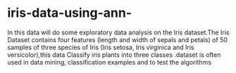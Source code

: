 # iris-data-using-ann-
In this data will do some exploratory data analysis on the  Iris dataset.The Iris Dataset contains four features (length and width of sepals and petals) of 50 samples of three species of Iris (Iris setosa, Iris virginica and Iris versicolor),this data Classify iris plants into three classes .dataset is often used in data mining, classification examples and to test the algorithms
